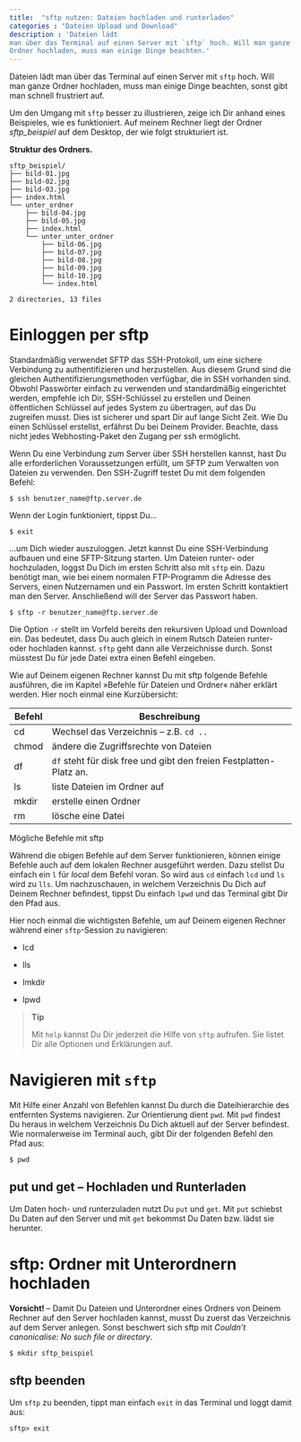 ```yaml
---
title:  "sftp nutzen: Dateien hochladen und runterladen"
categories : "Dateien Upload und Download"
description : 'Dateien lädt
man über das Terminal auf einen Server mit `sftp` hoch. Will man ganze
Ordner hochladen, muss man einige Dinge beachten.'
---
```

Dateien lädt man über das Terminal auf einen Server mit `sftp` hoch.
Will man ganze Ordner hochladen, muss man einige Dinge beachten, sonst
gibt man schnell frustriert auf.
<!-- readmore -->

Um den Umgang mit `sftp` besser zu illustrieren, zeige ich Dir anhand
eines Beispieles, wie es funktioniert. Auf meinem Rechner liegt der
Ordner *sftp\_beispiel* auf dem Desktop, der wie folgt strukturiert ist.

**Struktur des Ordners.**

    sftp_beispiel/
    ├── bild-01.jpg
    ├── bild-02.jpg
    ├── bild-03.jpg
    ├── index.html
    └── unter_ordner
        ├── bild-04.jpg
        ├── bild-05.jpg
        ├── index.html
        └── unter_unter_ordner
            ├── bild-06.jpg
            ├── bild-07.jpg
            ├── bild-08.jpg
            ├── bild-09.jpg
            ├── bild-10.jpg
            └── index.html
    
    2 directories, 13 files

# Einloggen per sftp

Standardmäßig verwendet SFTP das SSH-Protokoll, um eine sichere
Verbindung zu authentifizieren und herzustellen. Aus diesem Grund sind
die gleichen Authentifizierungsmethoden verfügbar, die in SSH vorhanden
sind. Obwohl Passwörter einfach zu verwenden und standardmäßig
eingerichtet werden, empfehle ich Dir, SSH-Schlüssel zu erstellen und
Deinen öffentlichen Schlüssel auf jedes System zu übertragen, auf das Du
zugreifen musst. Dies ist sicherer und spart Dir auf lange Sicht Zeit.
Wie Du einen Schlüssel erstellst, erfährst Du bei Deinem Provider.
Beachte, dass nicht jedes Webhosting-Paket den Zugang per ssh
ermöglicht.

Wenn Du eine Verbindung zum Server über SSH herstellen kannst, hast Du
alle erforderlichen Voraussetzungen erfüllt, um SFTP zum Verwalten von
Dateien zu verwenden. Den SSH-Zugriff testet Du mit dem folgenden
Befehl:

    $ ssh benutzer_name@ftp.server.de

Wenn der Login funktioniert, tippst Du…

    $ exit

…um Dich wieder auszuloggen. Jetzt kannst Du eine SSH-Verbindung
aufbauen und eine SFTP-Sitzung starten. Um Dateien runter- oder
hochzuladen, loggst Du Dich im ersten Schritt also mit `sftp` ein. Dazu
benötigt man, wie bei einem normalen FTP-Programm die Adresse des
Servers, einen Nutzernamen und ein Passwort. Im ersten Schritt
kontaktiert man den Server. Anschließend will der Server das Passwort
haben.

    $ sftp -r benutzer_name@ftp.server.de

Die Option `-r` stellt im Vorfeld bereits den rekursiven Upload und
Download ein. Das bedeutet, dass Du auch gleich in einem Rutsch Dateien
runter- oder hochladen kannst. `sftp` geht dann alle Verzeichnisse
durch. Sonst müsstest Du für jede Datei extra einen Befehl eingeben.

Wie auf Deinem eigenen Rechner kannst Du mit sftp folgende Befehle
ausführen, die im Kapitel »Befehle für Dateien und Ordner« näher
erklärt werden. Hier noch einmal eine
Kurzübersicht:

| Befehl | Beschreibung                                                       |
| ------ | ------------------------------------------------------------------ |
| cd     | Wechsel das Verzeichnis – z.B. `cd ..`                             |
| chmod  | ändere die Zugriffsrechte von Dateien                              |
| df     | `df` steht für disk free und gibt den freien Festplatten-Platz an. |
| ls     | liste Dateien im Ordner auf                                        |
| mkdir  | erstelle einen Ordner                                              |
| rm     | lösche eine Datei                                                  |

Mögliche Befehle mit sftp

Während die obigen Befehle auf dem Server funktionieren, können einige
Befehle auch auf dem lokalen Rechner ausgeführt werden. Dazu stellst Du
einfach ein `l` für *local* dem Befehl voran. So wird aus `cd` einfach
`lcd` und `ls` wird zu `lls`. Um nachzuschauen, in welchem Verzeichnis
Du Dich auf Deinem Rechner befindest, tippst Du einfach `lpwd` und das
Terminal gibt Dir den Pfad aus.

Hier noch einmal die wichtigsten Befehle, um auf Deinem eigenen Rechner
während einer `sftp`-Session zu navigieren:

  - lcd

  - lls

  - lmkdir

  - lpwd

> **Tip**
> 
> Mit `help` kannst Du Dir jederzeit die Hilfe von `sftp` aufrufen. Sie
> listet Dir alle Optionen und Erklärungen auf.

# Navigieren mit `sftp`

Mit Hilfe einer Anzahl von Befehlen kannst Du durch die Dateihierarchie
des entfernten Systems navigieren. Zur Orientierung dient `pwd`. Mit
`pwd` findest Du heraus in welchem Verzeichnis Du Dich aktuell auf der
Server befindest. Wie normalerweise im Terminal auch, gibt Dir der
folgenden Befehl den Pfad aus:

    $ pwd

## put und get – Hochladen und Runterladen

Um Daten hoch- und runterzuladen nutzt Du `put` und `get`. Mit `put`
schiebst Du Daten auf den Server und mit `get` bekommst Du Daten bzw.
lädst sie herunter.

# sftp: Ordner mit Unterordnern hochladen

**Vorsicht\!** – Damit Du Dateien und Unterordner eines Ordners von
Deinem Rechner auf den Server hochladen kannst, musst Du zuerst das
Verzeichnis auf dem Server anlegen. Sonst beschwert sich sftp mit
*Couldn’t canonicalise: No such file or directory*.

    $ mkdir sftp_beispiel

## sftp beenden

Um `sftp` zu beenden, tippt man einfach `exit` in das Terminal und loggt
damit aus:

    sftp> exit

